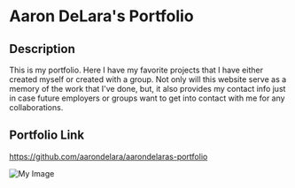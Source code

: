 # Aaron DeLara's Portfolio

## Description

This is my portfolio. Here I have my favorite projects that I have either created myself or created with a group. Not only will this website serve as a memory of the work that I've done, but, it also provides my contact info just in case future employers or groups want to get into contact with me for any collaborations.

## Portfolio Link 

https://github.com/aarondelara/aarondelaras-portfolio

![My Image](../aarondelaras-portfolio/assets/images/portfolio.jpg)
